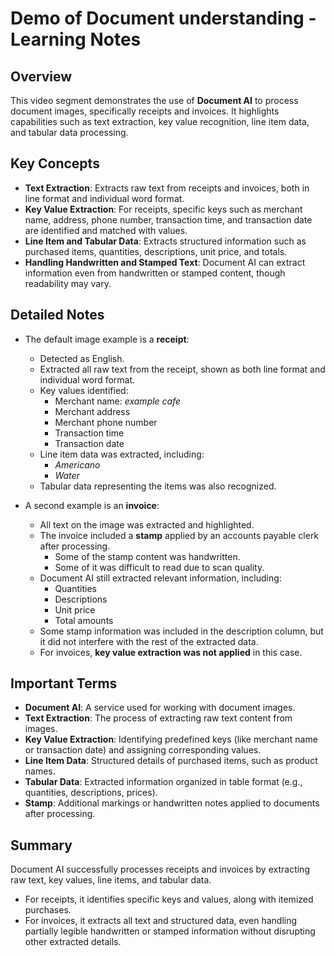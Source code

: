# Demo of Document understanding - Learning Notes

## Overview
This video segment demonstrates the use of **Document AI** to process document images, specifically receipts and invoices. It highlights capabilities such as text extraction, key value recognition, line item data, and tabular data processing.

## Key Concepts
- **Text Extraction**: Extracts raw text from receipts and invoices, both in line format and individual word format.
- **Key Value Extraction**: For receipts, specific keys such as merchant name, address, phone number, transaction time, and transaction date are identified and matched with values.
- **Line Item and Tabular Data**: Extracts structured information such as purchased items, quantities, descriptions, unit price, and totals.
- **Handling Handwritten and Stamped Text**: Document AI can extract information even from handwritten or stamped content, though readability may vary.

## Detailed Notes
- The default image example is a **receipt**:
  - Detected as English.
  - Extracted all raw text from the receipt, shown as both line format and individual word format.
  - Key values identified:
    - Merchant name: *example cafe*
    - Merchant address
    - Merchant phone number
    - Transaction time
    - Transaction date
  - Line item data was extracted, including:
    - *Americano*
    - *Water*
  - Tabular data representing the items was also recognized.

- A second example is an **invoice**:
  - All text on the image was extracted and highlighted.
  - The invoice included a **stamp** applied by an accounts payable clerk after processing.
    - Some of the stamp content was handwritten.
    - Some of it was difficult to read due to scan quality.
  - Document AI still extracted relevant information, including:
    - Quantities
    - Descriptions
    - Unit price
    - Total amounts
  - Some stamp information was included in the description column, but it did not interfere with the rest of the extracted data.
  - For invoices, **key value extraction was not applied** in this case.

## Important Terms
- **Document AI**: A service used for working with document images.
- **Text Extraction**: The process of extracting raw text content from images.
- **Key Value Extraction**: Identifying predefined keys (like merchant name or transaction date) and assigning corresponding values.
- **Line Item Data**: Structured details of purchased items, such as product names.
- **Tabular Data**: Extracted information organized in table format (e.g., quantities, descriptions, prices).
- **Stamp**: Additional markings or handwritten notes applied to documents after processing.

## Summary
Document AI successfully processes receipts and invoices by extracting raw text, key values, line items, and tabular data.  
- For receipts, it identifies specific keys and values, along with itemized purchases.  
- For invoices, it extracts all text and structured data, even handling partially legible handwritten or stamped information without disrupting other extracted details.  
